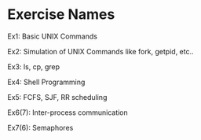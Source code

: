 # Exercise Names
Ex1: Basic UNIX Commands

Ex2: Simulation of UNIX Commands like fork, getpid, etc..

Ex3: ls, cp, grep

Ex4: Shell Programming

Ex5: FCFS, SJF, RR scheduling

Ex6(7): Inter-process communication

Ex7(6): Semaphores
